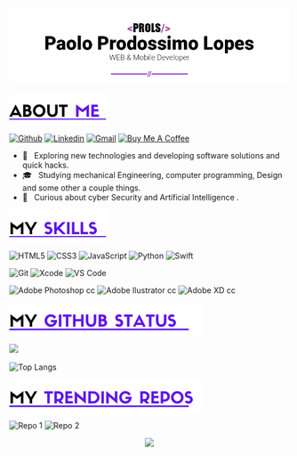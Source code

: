<!--Top-->
<p align="center">
  <!--
  <img src="https://github.com/PaoloProdossimoLopes/PaoloProdossimoLopes/blob/main/images/IMG_4484.PNG" width="1000"/>
  -->
  <img src="https://github.com/PaoloProdossimoLopes/PaoloProdossimoLopes/blob/main/images/Banner.png" />
</p> 

<!--About Me-->
<img align="center" src="https://github.com/PaoloProdossimoLopes/PaoloProdossimoLopes/blob/main/images/about.png"/>

<!--
![age](https://img.shields.io/badge/Age-20-blue)
![living](https://img.shields.io/badge/Living-Brazil-green)
-->

[![Github](https://img.shields.io/badge/-Github-000?style=flat&logo=Github&logoColor=white)](https://github.com/PaoloProdossimoLopes)
[![Linkedin](https://img.shields.io/badge/-LinkedIn-blue?style=flat&logo=Linkedin&logoColor=white)](https://www.linkedin.com/in/paoloprodossimolopes/)
[![Gmail](https://img.shields.io/badge/-Gmail-c14438?style=flat&logo=Gmail&logoColor=white)](mailto:paolo.prodossimo.lopes@gmail.com)
[![Buy Me A Coffee](https://img.shields.io/badge/-Buy%20Me%20A%20Coffee-FF813F?style=flat&logo=buy-me-a-coffee&logoColor=ffffff&link=https://ko-fi.com/brennanbrown)](http://bit.ly/PROLS-DONATE-GIT)
<!--Donate--> 

- 🤔 &nbsp; Exploring new technologies and developing software solutions and quick hacks.
- 🎓 &nbsp; Studying mechanical Engineering, computer programming, Design and some other a couple things.
- 🌱 &nbsp; Curious about cyber Security and Artificial Intelligence .
<!--- ✍️ &nbsp; Watching Anime.-->
<!--
<a href="https://www.instagram.com/paolo_prodossimo/" target="_blank"><img src="https://img.shields.io/badge/Instagram-%23E4405F.svg?&style=flat-square&logo=instagram&logoColor=white" alt="Instagram" ></a>
![visitors](https://visitor-badge.glitch.me/badge?page_id=PaoloProdossimoLopes)
-->





<!--
<p align="center">
<a href="https://www.anandmainali.com.np" target="_blank"><img alt="Website" src="https://img.shields.io/badge/Website-www.anandmainali.com.np-blue?style=flat&logo=google-chrome"></a>
</p>
-->



<!--Skills-->
<img align="center" src="https://github.com/PaoloProdossimoLopes/PaoloProdossimoLopes/blob/main/images/skills.png"/>

![HTML5](https://img.shields.io/badge/HTML5-19113d?style=flat-square&logo=HTML5&logoColor=white)
![CSS3](https://img.shields.io/badge/CSS3-19113d?style=flat-square&logo=CSS3&logoColor=white)
![JavaScript](https://img.shields.io/badge/-JavaScript-19113d?style=flat-square&logo=javascript&logoColor=white&color=19113d)
![Python](http://img.shields.io/badge/-Python-19113d?style=flat-square&logo=python&logoColor=white)
![Swift](https://img.shields.io/badge/Swift-19113d?style=flat-square&logo=Swift&logoColor=white)

![Git](https://img.shields.io/badge/Git-19113d?style=flat-square&logo=Git&logoColor=white)
![Xcode](https://img.shields.io/badge/Xcode-19113d?style=flat-square&logo=Xcode&logoColor=white)
![VS Code](http://img.shields.io/badge/-VS%20Code-19113d?style=flat-square&logo=visual-studio-code&logoColor=ffffff)

![Adobe Photoshop cc](https://img.shields.io/badge/Photoshop-19113d?style=flat-square&logo=Adobe-Photoshop&logoColor=white)
![Adobe Ilustrator cc](https://img.shields.io/badge/Ilustrator-19113d?style=flat-square&logo=Adobe-Illustrator&logoColor=white)
![Adobe XD cc](https://img.shields.io/badge/XD-19113d?style=flat-square&logo=Adobe-XD&logoColor=white)



<!--

![HTML5](https://img.shields.io/badge/HTML5-red?style=flat-square&logo=HTML5&logoColor=white)
![CSS3](https://img.shields.io/badge/CSS3-blue?style=flat-square&logo=CSS3&logoColor=white)
![JavaScript](https://img.shields.io/badge/-JavaScript-%23F7DF1C?style=flat-square&logo=javascript&logoColor=000000&color=d1b01f)
![Python](http://img.shields.io/badge/-Python-3776AB?style=flat-square&logo=python&logoColor=ffff4a)
![Swift](https://img.shields.io/badge/Swift-FA7343?style=flat-square&logo=Swift&logoColor=white)

![Git](https://img.shields.io/badge/Git-F05032?style=flat-square&logo=Git&logoColor=white)
![Xcode](https://img.shields.io/badge/Xcode-1575F9?style=flat-square&logo=Xcode&logoColor=white)
![VS Code](http://img.shields.io/badge/-VS%20Code-007ACC?style=flat-square&logo=visual-studio-code&logoColor=ffffff)

![Adobe Photoshop cc](https://img.shields.io/badge/Photoshop-blue?style=flat-square&logo=Adobe-Photoshop&logoColor=white)
![Adobe Ilustrator cc](https://img.shields.io/badge/Ilustrator-orange?style=flat-square&logo=Adobe-Illustrator&logoColor=white)
![Adobe XD cc](https://img.shields.io/badge/XD-magenta?style=flat-square&logo=Adobe-XD&logoColor=white)


-->





<!--
![Java](http://img.shields.io/badge/-Java-007396?style=flat-square&logo=java&logoColor=ffffff)
![Spring](http://img.shields.io/badge/-Spring-6DB33F?style=flat-square&logo=spring&logoColor=ffffff)
![Nodejs](https://img.shields.io/badge/-Nodejs-black?style=flat-square&logo=Node.js&logoColor=00d632)
![React](https://img.shields.io/badge/-React-%23282C34?style=flat-square&logo=react)
![Sass](https://img.shields.io/badge/-Sass-%23CC6699?style=flat-square&logo=sass&logoColor=ffffff)
![Ruby](http://img.shields.io/badge/-Ruby-CC342D?style=flat-square&logo=ruby&logoColor=ffe8e8)
![LaTeX](http://img.shields.io/badge/-LaTeX-008080?style=flat-square&logo=latex&logoColor=ffffff)
![Debian](http://img.shields.io/badge/-Debian-A81D33?style=flat-square&logo=debian&logoColor=ffffff)
![FreeBSD](http://img.shields.io/badge/-Free%20BSD-AB2B28?style=flat-square&logo=freebsd&logoColor=ffffff)
![GNU Emacs](http://img.shields.io/badge/-GNU%20Emacs-7F5AB6?style=flat-square&logo=gnu-emacs&logoColor=ffffff)
![GNU Bash](http://img.shields.io/badge/-GNU%20Bash-000000?style=flat-square&logo=gnu-bash&logoColor=ffffff)
![Rails](http://img.shields.io/badge/-Ruby%20on%20Rails-CC0000?style=flat-square&logo=ruby-on-rails&logoColor=ffffff)
![Jekyll](http://img.shields.io/badge/-Jekyll-CC0000?style=flat-square&logo=jekyll&logoColor=ffffff)
![Redis](https://img.shields.io/badge/-Redis-DC382D?style=flat-square&logo=redis&logoColor=ffffff)
![PostgreSQL](https://img.shields.io/badge/-PostgreSQL-336791?style=flat-square&logo=postgresql)
![GraphQL](https://img.shields.io/badge/-GraphQL-E10098?style=flat-square&logo=graphql&logoColor=ffffff)
![Heroku](https://img.shields.io/badge/-Heroku-430098?style=flat-square&logo=heroku&logoColor=ffffff)
![Docker](https://img.shields.io/badge/-Docker-black?style=flat-square&logo=docker)
![NGINX](http://img.shields.io/badge/-NGINX-269539?style=flat-square&logo=nginx&logoColor=ffffff)
![IntelliJ IDEA](http://img.shields.io/badge/-IntelliJ%20IDEA-000000?style=flat-square&logo=intellij-idea&logoColor=ffffff)
-->


<!--GitHub Stats-->
<img align="center" src="https://github.com/PaoloProdossimoLopes/PaoloProdossimoLopes/blob/main/images/git.png"/>

<p width= "50%" >
<img src="https://github-readme-stats.vercel.app/api?username=PaoloProdossimoLopes&show_icons=true&theme=radical&title_color=8E2DE2&text_color=fff&icon_color=8E2DE2" >
</p>

![Top Langs](https://github-readme-stats.vercel.app/api/top-langs/?username=PaoloProdossimoLopes&theme=radical&title_color=8E2DE2&text_color=fff)




<!--Repositorios-->
<img align="center" src="https://github.com/PaoloProdossimoLopes/PaoloProdossimoLopes/blob/main/images/repo.png"/>


![Repo 1](https://github-readme-stats.vercel.app/api/pin/?username=PaoloProdossimoLopes&repo=DankiCodeClassProjects&show_icons=true&theme=radical&title_color=8E2DE2&text_color=fff&icon_color=8E2DE2)
![Repo 2](https://github-readme-stats.vercel.app/api/pin/?username=PaoloProdossimoLopes&repo=digitalHouseProjects&show_icons=true&theme=radical&title_color=8E2DE2&text_color=fff&icon_color=8E2DE2)









<!--Visitors-->
<p align="center">
<img src="https://visitor-badge.laobi.icu/badge?page_id=PaoloProdossimoLopes" id="counter">
</p>



